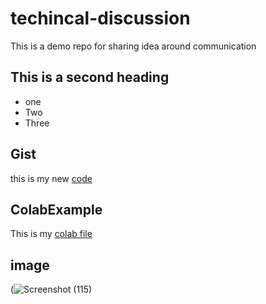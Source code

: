 # techincal-discussion
This is a demo repo for sharing idea around communication

## This is a second heading
* one
* Two
* Three


## Gist
this is my new [code](https://gist.github.com/siddhidatri-22nov11/d0d707e4571d593cdcd05b748fde1237)

## ColabExample
This is my [colab file ](https://colab.research.google.com/drive/1x7ai0lwd153WeVUcEa2IOs-F9YyT-4wh?usp=sharing)

## image
(![Screenshot (115)](https://user-images.githubusercontent.com/120498168/207531792-3d858d9f-7d42-4acb-a1a0-1e19aa2623c6.png)
